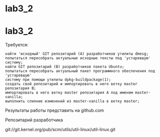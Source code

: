 # lab3_2
# lab3_2
Требуется:

    найти 'исходный' GIT репозитарий (A) разработчиков утилиты dmesg;
    попытаться пересобрать актуальные исходные тексты под 'устаревшую' систему;
    найти GIT репозитарий (B) разработчиков пакета Ubuntu;
    попытаться пересобрать актуальный пакет программного обеспечения под 'устаревшую' 
    систему при помощи утилиты dpkg-buildpackage(1);
    создать свой репозитарий и импортировать в него ветку master репозитария B;
    импортировать в него ветку master репозитария A под именем master-vanilla;
    выполнить слияние изменений из master-vanilla в ветку master;

Результаты работы представить на github.com

Репозитарий разработчика

git://git.kernel.org/pub/scm/utils/util-linux/util-linux.git
